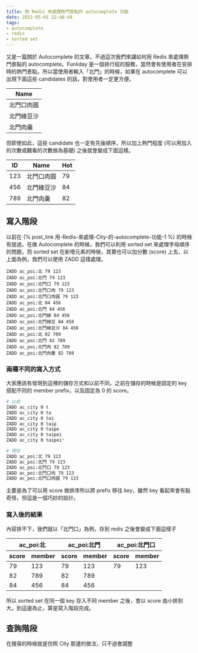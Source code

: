 ```yaml
---
title: 用 Redis 來處理熱門景點的 autocomplete 功能
date: 2022-05-01 22:40:49
tags:
- autocomplete
- redis
- sorted set
---
```


又是一篇關於 Autocomplete 的文章，不過這次我們來講如何用 Redis 來處理熱門景點的 autocomplete。Funliday 是一個排行程的服務，當然會有使用者在安排時的熱門景點，所以當使用者輸入「北門」的時候，如果在 autocomplete 可以出現下面這些 candidates 的話，對使用者一定更方便。

<table>
  <thead>
    <tr>
      <th>
        Name
      </th>
    </tr>
  </thead>
  <tbody>
    <tr>
      <td>北門口肉圓</td>
    </tr>
    <tr>
      <td>北門綠豆沙</td>
    </tr>
    <tr>
      <td>北門肉羹</td>
    </tr>
  </tbody>
</table>

但即使如此，這些 candidate 也一定有先後順序，所以加上熱門程度 (可以用加入的次數或觀看的次數做為基礎) 之後就會變成下面這樣。

<table>
  <thead>
    <tr>
      <th>
        ID
      </th>
      <th>
        Name
      </th>
      <th>
        Hot
      </th>
    </tr>
  </thead>
  <tbody>
    <tr>
      <td>123</td>
      <td>北門口肉圓</td>
      <td>79</td>
    </tr>
    <tr>
      <td>456</td>
      <td>北門綠豆沙</td>
      <td>84</td>
    </tr>
    <tr>
      <td>789</td>
      <td>北門肉羹</td>
      <td>82</td>
    </tr>
  </tbody>
</table>

## 寫入階段

以前在 {% post_link 用-Redis-來處理-City-的-autocomplete-功能-1 %} 的時候有提過，在做 Autocomplete 的時候，我們可以利用 sorted set 來處理字母順序的問題，而 sorted set 在新增元素的時候，其實也可以加分數 (score) 上去，以上面為例，我們可以使用 ZADD 這樣處理。

```
ZADD ac_poi:北 79 123
ZADD ac_poi:北門 79 123
ZADD ac_poi:北門口 79 123
ZADD ac_poi:北門口肉 79 123
ZADD ac_poi:北門口肉圓 79 123
ZADD ac_poi:北 84 456
ZADD ac_poi:北門 84 456
ZADD ac_poi:北門綠 84 456
ZADD ac_poi:北門綠豆 84 456
ZADD ac_poi:北門綠豆沙 84 456
ZADD ac_poi:北 82 789
ZADD ac_poi:北門 82 789
ZADD ac_poi:北門肉 82 789
ZADD ac_poi:北門肉羹 82 789
```

### 兩種不同的寫入方式

大家應該有發現到這裡的儲存方式和以前不同，之前在儲存的時候是固定的 key 搭配不同的 member prefix，以及固定為 0 的 score。

```sh
# 以前
ZADD ac_city 0 t
ZADD ac_city 0 ta
ZADD ac_city 0 tai
ZADD ac_city 0 taip
ZADD ac_city 0 taipe
ZADD ac_city 0 taipei
ZADD ac_city 0 taipei*

# 現在
ZADD ac_poi:北 79 123
ZADD ac_poi:北門 79 123
ZADD ac_poi:北門口 79 123
ZADD ac_poi:北門口肉 79 123
ZADD ac_poi:北門口肉圓 79 123
```

主要是為了可以用 score 做排序所以將 prefix 移往 key，雖然 key 看起來會有點奇怪，但這是一個巧妙的設計。

### 寫入後的結果

內容排不下，我們就以「北門口」為例，存到 redis 之後會變成下面這樣子

<table>
  <thead>
    <tr>
      <th colspan="2">
        ac_poi:北
      </th>
      <th colspan="2">
        ac_poi:北門
      </th>
      <th colspan="2">
        ac_poi:北門口
      </th>
    </tr>
    <tr>
      <th>
        score
      </th>
      <th>
        member
      </th>
      <th>
        score
      </th>
      <th>
        member
      </th>
      <th>
        score
      </th>
      <th>
        member
      </th>
    </tr>
  </thead>
  <tbody>
    <tr>
      <td>
        79
      </td>
      <td>
        123
      </td>
      <td>
        79
      </td>
      <td>
        123
      </td>
      <td>
        79
      </td>
      <td>
        123
      </td>
    </tr>
    <tr>
      <td>
        82
      </td>
      <td>
        789
      </td>
      <td>
        82
      </td>
      <td>
        789
      </td>
    </tr>
    <tr>
      <td>
        84
      </td>
      <td>
        456
      </td>
      <td>
        84
      </td>
      <td>
        456
      </td>
    </tr>
  </tbody>
</table>

所以 sorted set 在同一個 key 存入不同 member 之後，會以 score 由小排到大。到這邊為止，算是寫入階段完成。

## 查詢階段

在搜尋的時候就是仿照 City 那邊的做法，只不過會調整